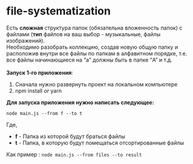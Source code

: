 # file-systematization

Есть **сложная** структура папок (обязательна вложенность папок) с файлами (**тип** файлов на ваш выбор - музыкальные, файлы изображений). \
Необходимо разобрать коллекцию, создав новую общую папку и расположив внутри все файлы по папкам в алфавитном порядке, т.е. все файлы начинающиеся на “a” должны быть в папке “A” и т.д.
\
\
**Запуск 1-го приложения**:
1. Сначала нужно развернуть проект на локальном компьютере
2. npm install *or* yarn

**Для запуска приложения нужно написать следующее:**

`node main.js --from f --to t`

Где,
* **f** - Папка из которой будут браться файлы
* **t** - Папка, в которую будут помещаться отсортированные файлы

Как пример :
`node main.js --from files --to result`
